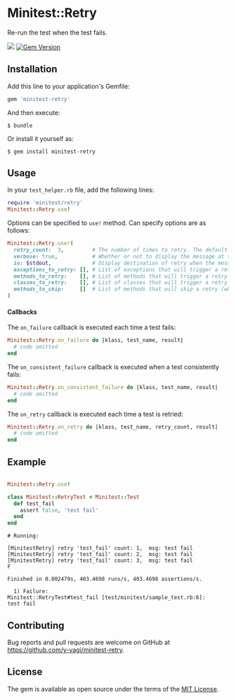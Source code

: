 # Minitest::Retry

Re-run the test when the test fails.

![](https://github.com/y-yagi/minitest-retry/workflows/CI/badge.svg)
[![Gem Version](https://badge.fury.io/rb/minitest-retry.svg)](http://badge.fury.io/rb/minitest-retry)

## Installation

Add this line to your application's Gemfile:

```ruby
gem 'minitest-retry'
```

And then execute:

    $ bundle

Or install it yourself as:

    $ gem install minitest-retry

## Usage

In your `test_helper.rb` file, add the following lines:

```ruby
require 'minitest/retry'
Minitest::Retry.use!
```

Options can be specified to `use!` method. Can specify options are as follows:

```ruby
Minitest::Retry.use!(
  retry_count:  3,         # The number of times to retry. The default is 3.
  verbose: true,           # Whether or not to display the message at the time of retry. The default is true.
  io: $stdout,             # Display destination of retry when the message. The default is stdout.
  exceptions_to_retry: [], # List of exceptions that will trigger a retry (when empty, all exceptions will).
  methods_to_retry:    [], # List of methods that will trigger a retry (when empty, all methods will).
  classes_to_retry:    [], # List of classes that will trigger a retry (when empty, all classes will).
  methods_to_skip:     []  # List of methods that will skip a retry (when empty, all methods will retry).
)
```

#### Callbacks
The `on_failure` callback is executed each time a test fails:
```ruby
Minitest::Retry.on_failure do |klass, test_name, result|
  # code omitted
end
```

The `on_consistent_failure` callback is executed when a test consistently fails:
```ruby
Minitest::Retry.on_consistent_failure do |klass, test_name, result|
  # code omitted
end
```

The `on_retry` callback is executed each time a test is retried:
```ruby
Minitest::Retry.on_retry do |klass, test_name, retry_count, result|
  # code omitted
end
```

## Example

```ruby

Minitest::Retry.use!

class Minitest::RetryTest < Minitest::Test
  def test_fail
    assert false, 'test fail'
  end
end
```

```console
# Running:

[MinitestRetry] retry 'test_fail' count: 1,  msg: test fail
[MinitestRetry] retry 'test_fail' count: 2,  msg: test fail
[MinitestRetry] retry 'test_fail' count: 3,  msg: test fail
F

Finished in 0.002479s, 403.4698 runs/s, 403.4698 assertions/s.

  1) Failure:
Minitest::RetryTest#test_fail [test/minitest/sample_test.rb:6]:
test fail
```

## Contributing

Bug reports and pull requests are welcome on GitHub at https://github.com/y-yagi/minitest-retry.


## License

The gem is available as open source under the terms of the [MIT License](http://opensource.org/licenses/MIT).
